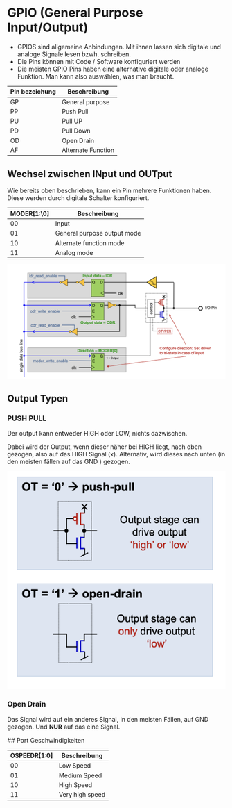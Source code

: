 # GPIO (General Purpose Input/Output)

- GPIOS sind allgemeine Anbindungen. Mit ihnen lassen sich digitale und analoge Signale lesen bzwh. schreiben.
- Die Pins können mit Code / Software konfiguriert werden
- Die meisten GPIO Pins haben eine alternative digitale oder analoge Funktion. Man kann also auswählen, was man braucht.

| Pin bezeichung | Beschreibung |
|----------------|--------------|
| GP | General purpose |
| PP | Push Pull |
| PU | Pull UP |
| PD | Pull Down |
| OD | Open Drain |
| AF | Alternate Function |

## Wechsel zwischen INput und OUTput

Wie bereits oben beschrieben, kann ein Pin mehrere Funktionen haben. Diese werden durch digitale Schalter konfiguriert.

| MODER\[1:\0] | Beschreibung |
|--------------|--------------|
| 00 | Input |
| 01 | General purpose output mode |
| 10 | Alternate function mode |
| 11 | Analog mode |

![alt text](media/image-3.png)

## Output Typen

### PUSH PULL

Der output kann entweder HIGH oder LOW, nichts dazwischen.

Dabei wird der Output, wenn dieser näher bei HIGH liegt, nach oben gezogen, also auf das HIGH Signal (x). Alternativ, wird dieses nach unten (in den meisten fällen auf das GND ) gezogen.


![alt text](media/image-4.png)

### Open Drain

Das Signal wird auf ein anderes Signal, in den meisten Fällen, auf GND gezogen. Und **NUR** auf das eine Signal.

## Port Geschwindigkeiten

| OSPEEDR\[1:0\] | Beschreibung |
|----------------|--------------|
| 00 | Low Speed |
| 01 | Medium Speed |
| 10 | High Speed |
| 11 | Very high speed |